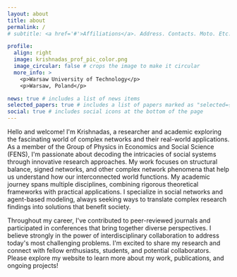 ```yaml
---
layout: about
title: about
permalink: /
# subtitle: <a href='#'>Affiliations</a>. Address. Contacts. Moto. Etc.

profile:
  align: right
  image: krishnadas_prof_pic_color.png
  image_circular: false # crops the image to make it circular
  more_info: >
    <p>Warsaw University of Technology</p>
    <p>Warsaw, Poland</p>

news: true # includes a list of news items
selected_papers: true # includes a list of papers marked as "selected={true}"
social: true # includes social icons at the bottom of the page
---
```


Hello and welcome! I'm Krishnadas, a researcher and academic exploring the fascinating world of complex networks and their real-world applications. As a member of the Group of Physics in Economics and Social Science (FENS), I'm passionate about decoding the intricacies of social systems through innovative research approaches. My work focuses on structural balance, signed networks, and other complex network phenomena that help us understand how our interconnected world functions.
My academic journey spans multiple disciplines, combining rigorous theoretical frameworks with practical applications. I specialize in social networks and agent-based modeling, always seeking ways to translate complex research findings into solutions that benefit society.

Throughout my career, I've contributed to peer-reviewed journals and participated in conferences that bring together diverse perspectives. I believe strongly in the power of interdisciplinary collaboration to address today's most challenging problems.
I'm excited to share my research and connect with fellow enthusiasts, students, and potential collaborators. Please explore my website to learn more about my work, publications, and ongoing projects!
